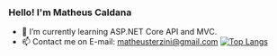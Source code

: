 ### Hello! I'm Matheus Caldana

- 🌱 I’m currently learning ASP.NET Core API and MVC.
- 📫 Contact me on E-mail: matheusterzini@gmail.com
[![Top Langs](https://github-readme-stats.vercel.app/api/top-langs/?username=MatheusCFBT)](https://github.com/MatheusCFBT/github-readme-stats)





